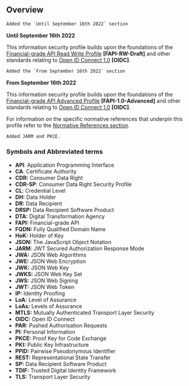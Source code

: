 
## Overview

```diff
Added the `Until September 16th 2022` section
```

**Until September 16th 2022**

This information security profile builds upon the foundations of the [Financial-grade API Read Write Profile](https://openid.net/specs/openid-financial-api-part-2.html) **[FAPI-RW-Draft]** and other standards relating to
[Open ID Connect 1.0](http://openid.net/specs/openid-connect-core-1_0.html) **[OIDC]**.

```diff
Added the `From September 16th 2022` section
```

**From September 16th 2022**

This information security profile builds upon the foundations of the [Financial-grade API Advanced Profile](https://openid.net/specs/openid-financial-api-part-2-1_0.html) **[FAPI-1.0-Advanced]** and other standards relating to
[Open ID Connect 1.0](http://openid.net/specs/openid-connect-core-1_0.html) **[OIDC]**.

For information on the specific normative references that underpin this profile refer to the [Normative References section](#normative-references).

```diff
Added JARM and PKCE.
```

### Symbols and Abbreviated terms
-   **API**: Application Programming Interface
-   **CA**: Certificate Authority
-   **CDR:** Consumer Data Right
-   **CDR-SP**: Consumer Data Right Security Profile
-   **CL**: Credential Level
-   **DH:** Data Holder
-   **DR:** Data Recipient
-   **DRSP:** Data Recipient Software Product
-   **DTA:** Digital Transformation Agency
-   **FAPI:** Financial-grade API
-   **FQDN:** Fully Qualified Domain Name
-   **HoK:** Holder of Key
-   **JSON:** The JavaScript Object Notation
-   **JARM**: JWT Secured Authorization Response Mode
-   **JWA:** JSON Web Algorithms
-   **JWE:** JSON Web Encryption
-   **JWK:** JSON Web Key
-   **JWKS:** JSON Web Key Set
-   **JWS:** JSON Web Signing
-   **JWT:** JSON Web Token
-   **IP:** Identity Proofing
-   **LoA:** Level of Assurance
-   **LoAs:** Levels of Assurance
-   **MTLS:** Mutually Authenticated Transport Layer Security
-   **OIDC:** Open ID Connect
-   **PAR:** Pushed Authorisation Requests
-   **PI:** Personal Information
-   **PKCE:** Proof Key for Code Exchange
-   **PKI:** Public Key Infrastructure
-   **PPID:** Pairwise Pseudonymous Identifier
-   **REST:** Representational State Transfer
-   **SP:** Data Recipient Software Product
-   **TDIF:** Trusted Digital Identity Framework
-   **TLS:** Transport Layer Security

